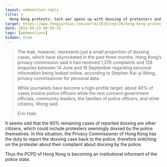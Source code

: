 ```yaml
---
layout: webmention-reply
title: >
  Hong Kong protests: tech war opens up with doxxing of protesters and police
target: https://www.theguardian.com/world/2019/sep/20/hong-kong-protests-tech-war-opens-up-with-doxxing-of-protesters-and-police
date: 2019-09-23 08:59:32
tags: [webmentions]
hidden: true
---
```


<blockquote class="p-in-reply-to h-cite">
  <p class="p-content">
    The leak, however, represents just a small proportion of doxxing cases, which have skyrocketed
    in the past three months. Hong Kong’s privacy commission said it had received 1,376 complaints
    and 126 enquiries between 14 June and 18 September regarding personal information being leaked
    online, according to Stephen Kai-yi Wong, privacy commissioner for personal data.
  </p>
  <p class="p-content">
    While journalists have become a high-profile target, about 40% of cases involve police officers 
    while the rest concern government officials, community leaders, the families of police officers,
    and other citizens, Wong said.
  </p>
  <cite class="p-author h-card">Erin Hale</cite>
</blockquote>

It seems odd that the 60% remaining cases of reported doxxing are other citizens, which could include
protesters seemingly doxxed by the police themselves. In this situation, the Privacy Commissioner 
of Hong Kong has the duty to report the doxxing case back to the police, therefore snitching on the 
protester about their complaint about doxxing by the police.

Thus the PCPD of Hong Kong is becoming an institutional informant of the police state.
